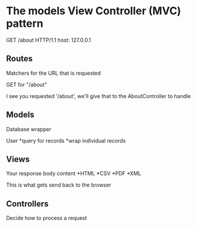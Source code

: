 # The models View Controller (MVC) pattern

GET /about HTTP/1.1
host: 127.0.0.1

## Routes
Matchers for the URL that is requested

GET for "/about"

I see you requested '/about', we'll give that to the AboutController to handle

## Models
Database wrapper

User
*query for records
*wrap individual records



## Views
Your response body content
*HTML
*CSV
*PDF
*XML

This is what gets send back to the browser 
## Controllers
Decide how to process a request